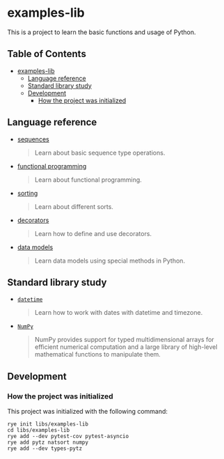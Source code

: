 # examples-lib

This is a project to learn the basic functions and usage of Python.

## Table of Contents <!-- omit in toc -->

- [examples-lib](#examples-lib)
  - [Language reference](#language-reference)
  - [Standard library study](#standard-library-study)
  - [Development](#development)
    - [How the project was initialized](#how-the-project-was-initialized)

## Language reference

- [sequences](./tests/references/sequences/)
  > Learn about basic sequence type operations.
- [functional programming](./tests/references/functionals/)
  > Learn about functional programming.
- [sorting](./tests/references/sorting/)
  > Learn about different sorts.
- [decorators](./tests/references/decorators/)
  > Learn how to define and use decorators.
- [data models](./tests/references/data_models/)
  > Learn data models using special methods in Python.

## Standard library study

- [`datetime`](./tests/libraries/datetime/)
  > Learn how to work with dates with datetime and timezone.
- [`NumPy`](./tests/libraries/numpy/)
  > NumPy provides support for typed multidimensional arrays for efficient numerical computation and a large library of high-level mathematical functions to manipulate them.

## Development

### How the project was initialized

This project was initialized with the following command:

```shell
rye init libs/examples-lib
cd libs/examples-lib
rye add --dev pytest-cov pytest-asyncio 
rye add pytz natsort numpy
rye add --dev types-pytz
```
